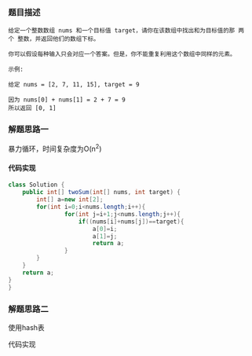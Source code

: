 ### 题目描述

```
给定一个整数数组 nums 和一个目标值 target，请你在该数组中找出和为目标值的那 两个 整数，并返回他们的数组下标。

你可以假设每种输入只会对应一个答案。但是，你不能重复利用这个数组中同样的元素。

示例:

给定 nums = [2, 7, 11, 15], target = 9

因为 nums[0] + nums[1] = 2 + 7 = 9
所以返回 [0, 1]

```

### 解题思路一

暴力循环，时间复杂度为O(n<sup>2</sup>)

#### 代码实现

```java
class Solution {
    public int[] twoSum(int[] nums, int target) {
        int[] a=new int[2];
        for(int i=0;i<nums.length;i++){
                for(int j=i+1;j<nums.length;j++){
                    if((nums[i]+nums[j])==target){
                        a[0]=i;
                        a[1]=j;
                        return a;
                }
        }
    }
    return a;
}
}
```

### 解题思路二

使用hash表

代码实现